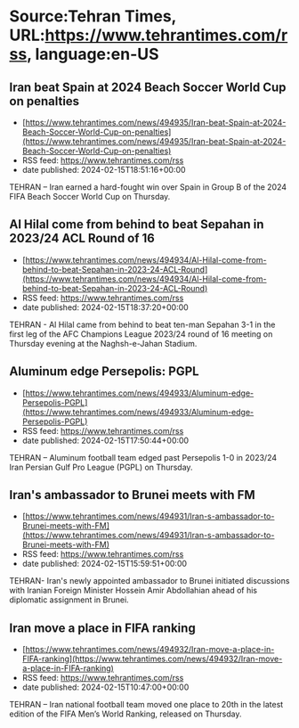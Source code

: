 # Source:Tehran Times, URL:https://www.tehrantimes.com/rss, language:en-US

## Iran beat Spain at 2024 Beach Soccer World Cup on penalties
 - [https://www.tehrantimes.com/news/494935/Iran-beat-Spain-at-2024-Beach-Soccer-World-Cup-on-penalties](https://www.tehrantimes.com/news/494935/Iran-beat-Spain-at-2024-Beach-Soccer-World-Cup-on-penalties)
 - RSS feed: https://www.tehrantimes.com/rss
 - date published: 2024-02-15T18:51:16+00:00

TEHRAN – Iran earned a hard-fought win over Spain in Group B of the 2024 FIFA Beach Soccer World Cup on Thursday.

## Al Hilal come from behind to beat Sepahan in 2023/24 ACL Round of 16
 - [https://www.tehrantimes.com/news/494934/Al-Hilal-come-from-behind-to-beat-Sepahan-in-2023-24-ACL-Round](https://www.tehrantimes.com/news/494934/Al-Hilal-come-from-behind-to-beat-Sepahan-in-2023-24-ACL-Round)
 - RSS feed: https://www.tehrantimes.com/rss
 - date published: 2024-02-15T18:37:20+00:00

TEHRAN - Al Hilal came from behind to beat ten-man Sepahan 3-1 in the first leg of the AFC Champions League 2023/24 round of 16 meeting on Thursday evening at the Naghsh-e-Jahan Stadium.

## Aluminum edge Persepolis: PGPL
 - [https://www.tehrantimes.com/news/494933/Aluminum-edge-Persepolis-PGPL](https://www.tehrantimes.com/news/494933/Aluminum-edge-Persepolis-PGPL)
 - RSS feed: https://www.tehrantimes.com/rss
 - date published: 2024-02-15T17:50:44+00:00

TEHRAN – Aluminum football team edged past Persepolis 1-0 in 2023/24 Iran Persian Gulf Pro League (PGPL) on Thursday.

## Iran's ambassador to Brunei meets with FM
 - [https://www.tehrantimes.com/news/494931/Iran-s-ambassador-to-Brunei-meets-with-FM](https://www.tehrantimes.com/news/494931/Iran-s-ambassador-to-Brunei-meets-with-FM)
 - RSS feed: https://www.tehrantimes.com/rss
 - date published: 2024-02-15T15:59:51+00:00

TEHRAN- Iran's newly appointed ambassador to Brunei initiated discussions with Iranian Foreign Minister Hossein Amir Abdollahian ahead of his diplomatic assignment in Brunei.

## Iran move a place in FIFA ranking
 - [https://www.tehrantimes.com/news/494932/Iran-move-a-place-in-FIFA-ranking](https://www.tehrantimes.com/news/494932/Iran-move-a-place-in-FIFA-ranking)
 - RSS feed: https://www.tehrantimes.com/rss
 - date published: 2024-02-15T10:47:00+00:00

TEHRAN – Iran national football team moved one place to 20th in the latest edition of the FIFA Men’s World Ranking, released on Thursday.

